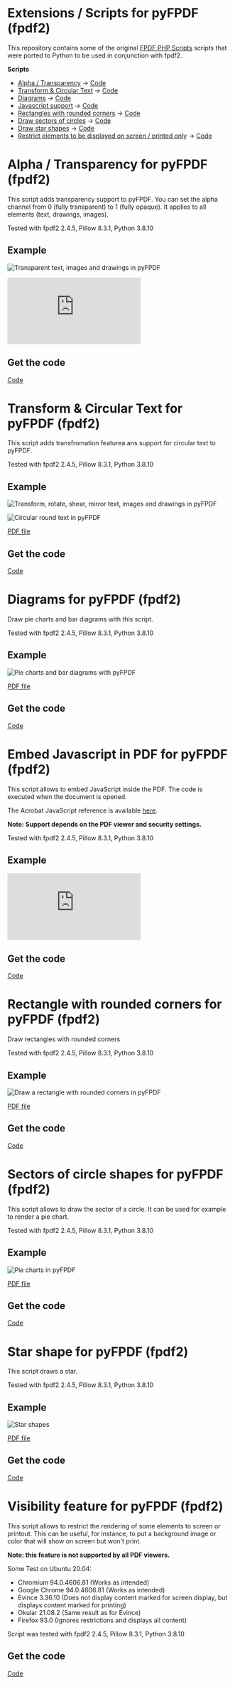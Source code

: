 # Extensions / Scripts for pyFPDF (fpdf2)

This repository contains some of the original [FPDF PHP Scripts](http://fpdf.org/en/script/) scripts that were ported to Python to be used in conjunction with fpdf2.

**Scripts**
* [Alpha / Transparency](https://github.com/digidigital/Extensions-and-Scripts-for-pyFPDF-fpdf2/blob/main/README.md#alpha--transparency-for-pyfpdf-fpdf2) -> [Code](https://github.com/digidigital/Extensions-and-Scripts-for-pyFPDF-fpdf2/tree/main/alpha)
* [Transform & Circular Text](https://github.com/digidigital/Extensions-and-Scripts-for-pyFPDF-fpdf2/blob/main/README.md#transform--circular-text-for-pyfpdf-fpdf2) -> [Code](https://github.com/digidigital/Extensions-and-Scripts-for-pyFPDF-fpdf2/tree/main/transform) 
* [Diagrams]() -> [Code](https://github.com/digidigital/Extensions-and-Scripts-for-pyFPDF-fpdf2/tree/main/diagrams)
* [Javascript support]() -> [Code](https://github.com/digidigital/Extensions-and-Scripts-for-pyFPDF-fpdf2/tree/main/javascript)
* [Rectangles with rounded corners]() -> [Code](https://github.com/digidigital/Extensions-and-Scripts-for-pyFPDF-fpdf2/tree/main/roundedCorners)
* [Draw sectors of circles]() -> [Code](https://github.com/digidigital/Extensions-and-Scripts-for-pyFPDF-fpdf2/tree/main/sector)
* [Draw star shapes]() -> [Code](https://github.com/digidigital/Extensions-and-Scripts-for-pyFPDF-fpdf2/tree/main/star)
* [Restrict elements to be displayed on screen / printed only]() -> [Code](https://github.com/digidigital/Extensions-and-Scripts-for-pyFPDF-fpdf2/tree/main/visibility)

# Alpha / Transparency for pyFPDF (fpdf2)
This script adds transparency support to pyFPDF. You can set the alpha channel from 0 (fully transparent) to 1 (fully opaque). It applies to all elements (text, drawings, images). 

Tested with fpdf2 2.4.5, Pillow 8.3.1, Python 3.8.10

## Example
![Transparent text, images and drawings in pyFPDF](https://raw.githubusercontent.com/digidigital/Extensions-and-Scripts-for-pyFPDF-fpdf2/main/alpha/result.jpg)

![PDF File](https://github.com/digidigital/Extensions-and-Scripts-for-pyFPDF-fpdf2/raw/main/alpha/demo.pdf)

## Get the code
[Code](https://github.com/digidigital/Extensions-and-Scripts-for-pyFPDF-fpdf2/tree/main/alpha)

# Transform & Circular Text for pyFPDF (fpdf2)
This script adds transfromation featurea ans support for circular text to pyFPDF. 

Tested with fpdf2 2.4.5, Pillow 8.3.1, Python 3.8.10

## Example
![Transform, rotate, shear, mirror text, images and drawings in pyFPDF](https://raw.githubusercontent.com/digidigital/Extensions-and-Scripts-for-pyFPDF-fpdf2/main/transform/transform.jpg)

![Circular round text in pyFPDF](https://raw.githubusercontent.com/digidigital/Extensions-and-Scripts-for-pyFPDF-fpdf2/main/transform/circular_text.jpg)

[PDF file](https://github.com/digidigital/Extensions-and-Scripts-for-pyFPDF-fpdf2/raw/main/transform/demo.pdf)

## Get the code
[Code](https://github.com/digidigital/Extensions-and-Scripts-for-pyFPDF-fpdf2/tree/main/transform) 

# Diagrams for pyFPDF (fpdf2)
Draw pie charts and bar diagrams with this script. 

Tested with fpdf2 2.4.5, Pillow 8.3.1, Python 3.8.10

## Example

![Pie charts and bar diagrams with pyFPDF](https://raw.githubusercontent.com/digidigital/Extensions-and-Scripts-for-pyFPDF-fpdf2/main/diagrams/demo.jpg)

[PDF file](https://github.com/digidigital/Extensions-and-Scripts-for-pyFPDF-fpdf2/raw/main/diagrams/demo.pdf)

## Get the code
[Code](https://github.com/digidigital/Extensions-and-Scripts-for-pyFPDF-fpdf2/tree/main/diagrams)

# Embed Javascript in PDF for pyFPDF (fpdf2)
This script allows to embed JavaScript inside the PDF. The code is executed when the document is opened.

The Acrobat JavaScript reference is available [here](https://opensource.adobe.com/dc-acrobat-sdk-docs/acrobatsdk/).

**Note: Support depends on the PDF viewer and security settings.** 

Tested with fpdf2 2.4.5, Pillow 8.3.1, Python 3.8.10

## Example

![PDF File](https://github.com/digidigital/Extensions-and-Scripts-for-pyFPDF-fpdf2/raw/main/javascript/demo.pdf)

## Get the code
[Code](https://github.com/digidigital/Extensions-and-Scripts-for-pyFPDF-fpdf2/tree/main/javascript)

# Rectangle with rounded corners for pyFPDF (fpdf2)
Draw rectangles with rounded corners

Tested with fpdf2 2.4.5, Pillow 8.3.1, Python 3.8.10

## Example
![Draw a rectangle with rounded corners in pyFPDF](https://raw.githubusercontent.com/digidigital/Extensions-and-Scripts-for-pyFPDF-fpdf2/main/roundedCorners/demo.jpg)

[PDF file](https://github.com/digidigital/Extensions-and-Scripts-for-pyFPDF-fpdf2/raw/main/roundedCorners/demo.pdf)

## Get the code
[Code](https://github.com/digidigital/Extensions-and-Scripts-for-pyFPDF-fpdf2/tree/main/roundedCorners)

# Sectors of circle shapes for pyFPDF (fpdf2)
This script allows to draw the sector of a circle. It can be used for example to render a pie chart.

Tested with fpdf2 2.4.5, Pillow 8.3.1, Python 3.8.10

## Example

![Pie charts in pyFPDF](https://raw.githubusercontent.com/digidigital/Extensions-and-Scripts-for-pyFPDF-fpdf2/main/sector/demo.jpg)

[PDF file](https://raw.githubusercontent.com/digidigital/Extensions-and-Scripts-for-pyFPDF-fpdf2/main/sector/demo.pdf)

## Get the code
[Code](https://github.com/digidigital/Extensions-and-Scripts-for-pyFPDF-fpdf2/tree/main/sector)

# Star shape for pyFPDF (fpdf2)
This script draws a star.

Tested with fpdf2 2.4.5, Pillow 8.3.1, Python 3.8.10

## Example
![Star shapes](https://raw.githubusercontent.com/digidigital/Extensions-and-Scripts-for-pyFPDF-fpdf2/main/star/demo.jpg)

[PDF file](https://github.com/digidigital/Extensions-and-Scripts-for-pyFPDF-fpdf2/raw/main/star/demo.pdf)

## Get the code
[Code](https://github.com/digidigital/Extensions-and-Scripts-for-pyFPDF-fpdf2/tree/main/star)

# Visibility feature for pyFPDF (fpdf2)
This script allows to restrict the rendering of some elements to screen or printout. This can be useful, for instance, to put a background image or color that will show on screen but won't print.

**Note: this feature is not supported by all PDF viewers.** 

Some Test on Ubuntu 20.04: 
- Chromium 94.0.4606.81 (Works as intended)
- Google Chrome 94.0.4606.81 (Works as intended)
- Evince 3.36.10 (Does not display content marked for screen display, but displays content marked for printing)   
- Okular 21.08.2 (Same result as for Evince)
- Firefox 93.0 (Ignores restrictions and displays all content)

Script was tested with fpdf2 2.4.5, Pillow 8.3.1, Python 3.8.10

## Get the code
[Code](https://github.com/digidigital/Extensions-and-Scripts-for-pyFPDF-fpdf2/tree/main/visibility)
